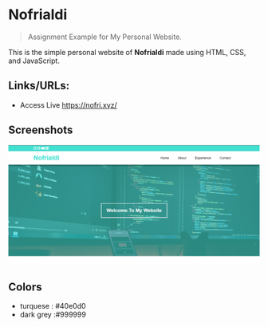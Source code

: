 # Nofrialdi

> Assignment Example for My Personal Website.

This is the simple personal website of **Nofrialdi** made using HTML, CSS, and JavaScript.

## Links/URLs:

- Access Live <https://nofri.xyz/>

## Screenshots

![Home](assets/home.png)

## Colors

- turquese : #40e0d0
- dark grey :#999999
